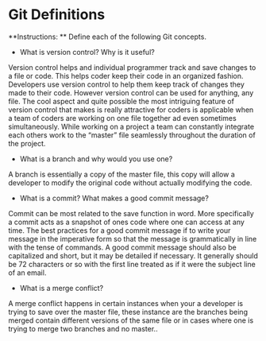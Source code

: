 # Git Definitions

**Instructions: ** Define each of the following Git concepts.

* What is version control?  Why is it useful?

Version control helps and individual programmer track and save changes to a file or code. This helps coder keep their code in an organized fashion. Developers use version control to help them keep track of changes they made to their code. However version control can be used for anything, any file. The cool aspect and quite possible the most intriguing feature of version control that makes is really attractive for coders is applicable when a team of coders are working on one file together ad even sometimes simultaneously.  While working on a project a team can constantly integrate each others work to the “master” file seamlessly throughout the duration of the project.

* What is a branch and why would you use one?

A branch is essentially a copy of the master file, this copy will allow a developer to modify the original code without actually modifying the code.

* What is a commit? What makes a good commit message?

Commit can be most related to the save function in word. More specifically a commit acts as a snapshot of ones code where one can access at any time. The best practices for a good commit message if to write your message in the imperative form so that the message is grammatically in line with the tense of commands. A good commit message should also be capitalized and short, but it may be detailed if necessary. It generally should be 72 characters or so with the first line treated as if it were the subject line of an email.

* What is a merge conflict?

A merge conflict happens in certain instances when your a developer is trying to save over the master file, these instance are the branches being merged contain different versions of the same file or in cases where one is trying to merge two branches and no master..